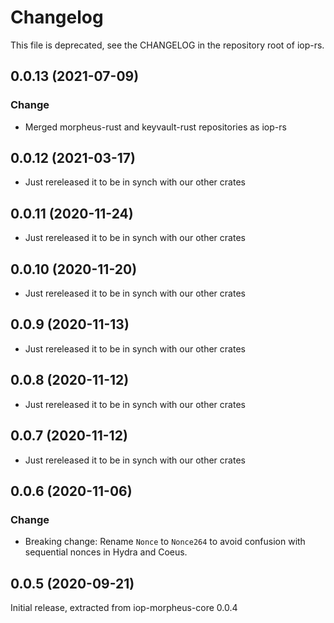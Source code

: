 # Changelog

This file is deprecated, see the CHANGELOG in the repository root of iop-rs.

## 0.0.13 (2021-07-09)

### Change

- Merged morpheus-rust and keyvault-rust repositories as iop-rs

## 0.0.12 (2021-03-17)

- Just rereleased it to be in synch with our other crates

## 0.0.11 (2020-11-24)

- Just rereleased it to be in synch with our other crates

## 0.0.10 (2020-11-20)

- Just rereleased it to be in synch with our other crates

## 0.0.9 (2020-11-13)

- Just rereleased it to be in synch with our other crates

## 0.0.8 (2020-11-12)

- Just rereleased it to be in synch with our other crates

## 0.0.7 (2020-11-12)

- Just rereleased it to be in synch with our other crates

## 0.0.6 (2020-11-06)

### Change

- Breaking change: Rename `Nonce` to `Nonce264` to avoid confusion with sequential nonces in Hydra and Coeus.

## 0.0.5 (2020-09-21)

Initial release, extracted from iop-morpheus-core 0.0.4
